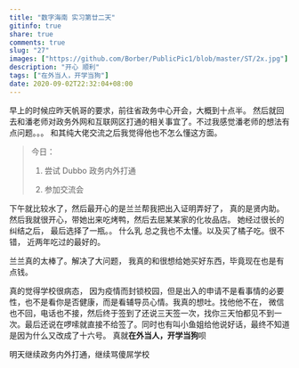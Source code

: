 ```yaml
---
title: "数字海南 实习第廿二天"
gitinfo: true
share: true
comments: true
slug: "27"
images: ["https://github.com/Borber/PublicPic1/blob/master/ST/2x.jpg"] 
description: "开心 顺利"
tags: ["在外当人，开学当狗"]
date: 2020-09-02T22:32:04+08:00
---
```


 早上的时候应昨天帆哥的要求，前往省政务中心开会，大概到十点半。  然后就回去和潘老师对政务外网和互联网区打通的相关事宜了。不过我感觉潘老师的想法有点问题。。。 和其纯大佬交流之后我觉得他也不怎么懂这方面。

>  今日：
>
> 1. 尝试 Dubbo 政务内外打通
>
> 2. 参加交流会

下午就比较水了，然后最开心的是兰兰帮我把出入证明弄好了， 真的是贤内助。 然后我就很开心，带她出来吃烤鸭，然后去屈某某家的化妆品店。 她经过很长的纠结之后， 最后选择了一瓶。。 什么乳 总之我也不太懂。以及买了橘子吃。很不错， 近两年吃过的最好的。

兰兰真的太棒了。解决了大问题， 我真的和很想给她买好东西，毕竟现在也是有点钱。

真的觉得学校很病态， 因为疫情而封锁校园，但是出入的申请不是看事情的必要性，也不是看你是否健康，而是看辅导员心情。我真的想吐。找他他不在， 微信也不回，电话也不接，然后终于签到了还说三天签一次，找你三天怕都见不到一次。最后还说在啰嗦就直接不给签了。同时也有叫小鱼姐给他说好话，最终不知道是因为什么又改成了十六号。 真就**在外当人，开学当狗**呗

明天继续政务内外打通，继续骂傻屌学校
